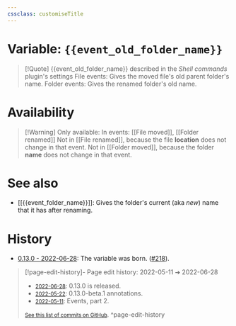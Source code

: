 ```yaml
---
cssclass: customiseTitle
---
```

# Variable: `{{event_old_folder_name}}`
> [!Quote] {{event_old_folder_name}} described in the *Shell commands* plugin's settings
> File events: Gives the moved file's old parent folder's name.
> Folder events: Gives the renamed folder's old name.

# Availability
> [!Warning] Only available:
> In events: [[File moved]], [[Folder renamed]]
> Not in [[File renamed]], because the file **location** does not change in that event.
> Not in [[Folder moved]], because the folder **name** does not change in that event.

# See also
- [[{{event_folder_name}}]]: Gives the folder's current (aka *new*) name that it has after renaming.

# History
- [0.13.0 - 2022-06-28](https://github.com/Taitava/obsidian-shellcommands/blob/main/CHANGELOG.md#0130---2022-06-28): The variable was born. ([#218](https://github.com/Taitava/obsidian-shellcommands/issues/218)).

> [!page-edit-history]- Page edit history: 2022-05-11 &#10132; 2022-06-28
> - [<small>2022-06-28</small>](https://github.com/Taitava/obsidian-shellcommands-documentation/commit/49efe1a5a719cb695cc0a4a96d05c10548298804): 0.13.0 is released.
> - [<small>2022-05-22</small>](https://github.com/Taitava/obsidian-shellcommands-documentation/commit/bb37c1f8ee6630879a4d6578eae61c50730cda97): 0.13.0-beta.1 annotations.
> - [<small>2022-05-11</small>](https://github.com/Taitava/obsidian-shellcommands-documentation/commit/5bbc04d5721f6b3723fd5baade2975a596e799dc): Events, part 2.
> 
> [<small>See this list of commits on GitHub</small>](https://github.com/Taitava/obsidian-shellcommands-documentation/commits/main/./Variables/%7B%7Bevent_old_folder_name%7D%7D.md).
> ^page-edit-history